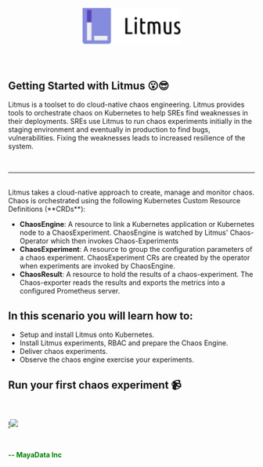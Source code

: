 <br>

<h1 align="center">
  <img src="https://raw.githubusercontent.com/litmuschaos/website-litmuschaos/staging/src/images/LitmusLogo.png" alt="LitmusChaos" width="200">
</h1>

<br>

## **Getting Started with Litmus** 😮😎

Litmus is a toolset to do cloud-native chaos engineering. Litmus provides tools to orchestrate chaos on Kubernetes to help SREs find weaknesses in their deployments. SREs use Litmus to run chaos experiments initially in the staging environment and eventually in production to find bugs, vulnerabilities. Fixing the weaknesses leads to increased resilience of the system.

<br>

---

<br>
Litmus takes a cloud-native approach to create, manage and monitor chaos. Chaos is orchestrated using the following Kubernetes Custom Resource Definitions (**CRDs**):

-   **ChaosEngine**: A resource to link a Kubernetes application or Kubernetes node to a ChaosExperiment. ChaosEngine is watched by Litmus' Chaos-Operator which then invokes Chaos-Experiments
-   **ChaosExperiment**: A resource to group the configuration parameters of a chaos experiment. ChaosExperiment CRs are created by the operator when experiments are invoked by ChaosEngine.
-   **ChaosResult**: A resource to hold the results of a chaos-experiment. The Chaos-exporter reads the results and exports the metrics into a configured Prometheus server.

## **In this scenario you will learn how to:**

-   Setup and install Litmus onto Kubernetes.
-   Install Litmus experiments, RBAC and prepare the Chaos Engine.
-   Deliver chaos experiments.
-   Observe the chaos engine exercise your experiments.

## **Run your first chaos experiment** 📹

<br>

[!<img src = 'https://i.ibb.co/1sB5hwY/maxresdefault.jpg' width='400'/>](https://youtu.be/W5hmNbaYPfM)

<br>

<span style="color:green"> **-- MayaData Inc**</span>
